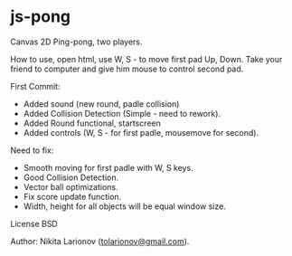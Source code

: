 js-pong
=======

Canvas 2D Ping-pong, two players.

How to use, open html, use W, S - to move first pad Up, Down.
Take your friend to computer and give him mouse to control second pad.

First Commit:

- Added sound (new round, padle collision)
- Added Collision Detection (Simple - need to rework).
- Added Round functional, startscreen
- Added controls (W, S - for first padle, mousemove for second).

Need to fix:

- Smooth moving for first padle with W, S keys.
- Good Collision Detection.
- Vector ball optimizations.
- Fix score update function.
- Width, height for all objects will be equal window size.

License BSD

Author: Nikita Larionov (tolarionov@gmail.com).
